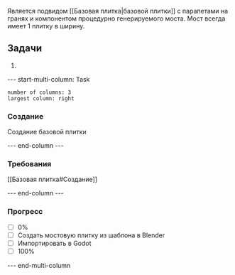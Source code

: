 Является подвидом [[Базовая плитка|базовой плитки]] с парапетами на гранях и компонентом процедурно генерируемого моста. Мост всегда имеет 1 плитку в ширину.
## Задачи

1. 
--- start-multi-column: Task
```column-settings  
number of columns: 3
largest column: right
```
### Создание
Создание базовой плитки

--- end-column ---

### Требования
[[Базовая плитка#Создание]]

--- end-column ---

### Прогресс
- [ ] 0%
- [ ] Создать мостовую плитку из шаблона в Blender
- [ ] Импортировать в Godot
- [ ] 100%

--- end-multi-column